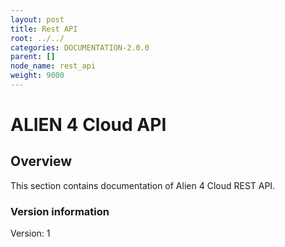 ```yaml
---
layout: post
title: Rest API
root: ../../
categories: DOCUMENTATION-2.0.0
parent: []
node_name: rest_api
weight: 9000
---
```


# ALIEN 4 Cloud API

## Overview
This section contains documentation of Alien 4 Cloud REST API.

### Version information
Version: 1

